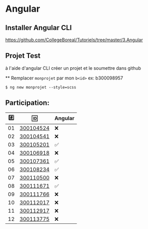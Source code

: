 # Angular 


## Installer Angular CLI

https://github.com/CollegeBoreal/Tutoriels/tree/master/3.Angular

## Projet Test

à l'aide d'angular CLI créer un projet et le soumettre dans github

** Remplacer `monprojet` par mon `b<id>` ex: b300098957

```
$ ng new monprojet --style=scss
```

## Participation:

|:hash:| :id:      |  Angular      |
|------|-----------|---------------|
| 01   | [300104524](b300104524) |  :x: |
| 02   | [300104541](b300104541) |  :x:   |
| 03   | [300105201](b300105201) |  :white_check_mark: |
| 04   | [300106918](b300106918) |  :x: |
| 05   | [300107361](b300107361) |  :white_check_mark: |
| 06   | [300108234](b300108234) |  :white_check_mark: |
| 07   | [300110500](b300110500) |  :x: |
| 08   | [300111671](b300111671) |  :white_check_mark: |
| 09   | [300111766](b300111766) |  :x: |
| 10   | [300112017](b300112017) |  :x: |
| 11   | [300112917](b300112917) | :x: |
| 12   | [300113775](b300113775) | :x: |

